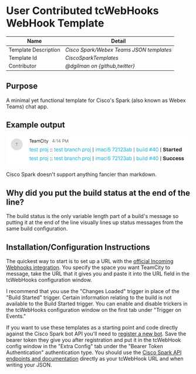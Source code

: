 # User Contributed tcWebHooks WebHook Template

Name | Detail
---- | ------
Template Description | *Cisco Spark/Webex Teams JSON templates*
Template Id | *CiscoSparkTemplates*
Contributor | _@dgilman on {github,twitter}_

## Purpose
A minimal yet functional template for Cisco's Spark (also known as Webex Teams) chat app.

## Example output
![Cisco Spark output screenshot](img/spark.png "Cisco Spark output screenshot")

Cisco Spark doesn't support anything fancier than markdown.

## Why did you put the build status at the end of the line?
The build status is the only variable length part of a build's message so putting it at the end of the line visually lines up status messages from the same build configuration.

## Installation/Configuration Instructions
The quickest way to start is to set up a URL with the [official Incoming Webhooks integration](https://apphub.webex.com/integrations/incoming-webhooks-cisco-systems). You specify the space you want TeamCity to message, take the URL that it gives you and paste it into the URL field in the tcWebHooks configuration window.

I recommend that you use the "Changes Loaded" trigger in place of the "Build Started" trigger. Certain information relating to the build is not available to the Build Started trigger. You can enable and disable trickers in the tcWebHooks configuration window on the first tab under "Trigger on Events."

If you want to use these templates as a starting point and code directly against the Cisco Spark bot API you'll need to [register a new bot](https://developer.webex.com/add-bot.html). Save the bearer token they give you after registration and put it in the tcWebHook config window in the "Extra Config" tab under the "Bearer Token Authentication" authentication type. You should use the [Cisco Spark API endpoints and documentation](https://developer.webex.com/resource-messages.html) directly as your tcWebHook URL and when writing your JSON.
